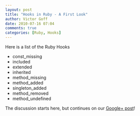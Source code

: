 ```yaml
---
layout: post
title: "Hooks in Ruby - A First Look"
author: Victor Goff
date: 2010-07-16 07:04
comments: true
categories: [Ruby, Hooks]
---
```


Here is a list of the Ruby Hooks

 - const_missing
 - included
 - extended
 - inherited
 - method_missing
 - method_added
 - singleton_added
 - method_removed
 - method_undefined

The discussion starts here, but continues on our [Google+ post](https://plus.google.com/u/0/116568773932133159290/posts/PmN66RBNGjY)!
